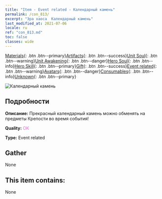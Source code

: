 ```yaml
---
title: "Item - Event related - Календарный камень"
permalink: /con_813/
excerpt: "Эра хаоса  Календарный камень"
last_modified_at: 2021-07-06
locale: ru
ref: "con_813.md"
toc: false
classes: wide
---
```

 [Materials](/ItemsRU/){: .btn .btn--primary}[Artifacts](/ItemsRU/Artifacts/){: .btn .btn--success}[Unit Soul](/ItemsRU/UnitSoul/){: .btn .btn--warning}[Unit Awakening](/ItemsRU/UnitAwakening/){: .btn .btn--danger}[Hero Soul](/ItemsRU/HeroSoul/){: .btn .btn--info}[Hero Skill](/ItemsRU/HeroSkill/){: .btn .btn--primary}[Gift](/ItemsRU/Gift/){: .btn .btn--success}[Event related](/ItemsRU/Events/){: .btn .btn--warning}[Avatars](/ItemsRU/Avatars/){: .btn .btn--danger}[Consumables](/ItemsRU/Consumables/){: .btn .btn--info}[Unknown](/ItemsRU/Unknown/){: .btn .btn--primary}

 ![Календарный камень](/images/t/i_3071.png)

## Подробности
 **Описание:** Прекрасный календарный камень можно обменять на предметы Крепости во время события!

 **Quality:** <span style="color: #DA70D6">OK</span>

 **Type:** Event related

## Gather

  None

## This item contains:

  None

